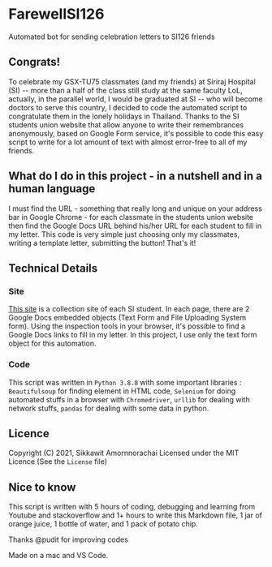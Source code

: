 # FarewellSI126
Automated bot for sending celebration letters to SI126 friends

## Congrats!

To celebrate my GSX-TU75 classmates (and my friends) at Siriraj Hospital (SI) -- more than a half of the class still study at the same faculty LoL, actually, in the parallel world, I would be graduated at SI -- who will become doctors to serve this country, I decided to code the automated script to congratulate them in the lonely holidays in Thailand. Thanks to the SI students union website that allow anyone to write their remembrances anonymously, based on Google Form service, it's possible to code this easy script to write for a lot amount of text with almost error-free to all of my friends.

## What do I do in this project - in a nutshell and in a human language

I must find the URL - something that really long and unique on your address bar in Google Chrome - for each classmate in the students union website then find the Google Docs URL behind his/her URL for each student to fill in my letter. This code is very simple just choosing only my classmates, writing a template letter, submitting the button! That's it!

## Technical Details
### Site
[This site](https://sites.google.com/view/seniorfarewell2021/mirror) is a collection site of each SI student. In each page, there are 2 Google Docs embedded objects (Text Form and File Uploading System form). Using the inspection tools in your browser, it's possible to find a Google Docs links to fill in my letter. In this project, I use only the text form object for this automation.

### Code
This script was written in `Python 3.8.8` with some important libraries : `Beautifulsoup` for finding element in HTML code, `Selenium` for doing automated stuffs in a browser with `Chromedriver`, `urllib` for dealing with network stuffs, `pandas` for dealing with some data in python.

## Licence
Copyright (C) 2021, Sikkawit Amornnorachai Licensed under the MIT Licence (See the `License` file)

## Nice to know
This script is written with 5 hours of coding, debugging and learning from Youtube and stackoverflow and 1+ hours to write this Markdown file, 1 jar of orange juice, 1 bottle of water, and 1 pack of potato chip.

Thanks @pudit for improving codes

Made on a mac and VS Code.
